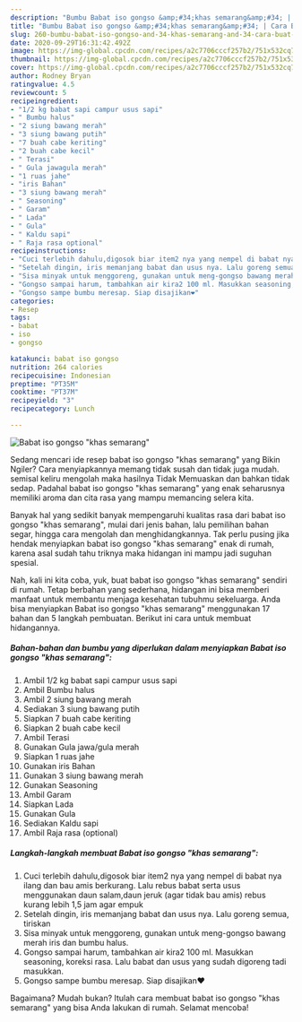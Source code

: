 ```yaml
---
description: "Bumbu Babat iso gongso &amp;#34;khas semarang&amp;#34; | Cara Buat Babat iso gongso &amp;#34;khas semarang&amp;#34; Yang Enak Banget"
title: "Bumbu Babat iso gongso &amp;#34;khas semarang&amp;#34; | Cara Buat Babat iso gongso &amp;#34;khas semarang&amp;#34; Yang Enak Banget"
slug: 260-bumbu-babat-iso-gongso-and-34-khas-semarang-and-34-cara-buat-babat-iso-gongso-and-34-khas-semarang-and-34-yang-enak-banget
date: 2020-09-29T16:31:42.492Z
image: https://img-global.cpcdn.com/recipes/a2c7706cccf257b2/751x532cq70/babat-iso-gongso-khas-semarang-foto-resep-utama.jpg
thumbnail: https://img-global.cpcdn.com/recipes/a2c7706cccf257b2/751x532cq70/babat-iso-gongso-khas-semarang-foto-resep-utama.jpg
cover: https://img-global.cpcdn.com/recipes/a2c7706cccf257b2/751x532cq70/babat-iso-gongso-khas-semarang-foto-resep-utama.jpg
author: Rodney Bryan
ratingvalue: 4.5
reviewcount: 5
recipeingredient:
- "1/2 kg babat sapi campur usus sapi"
- " Bumbu halus"
- "2 siung bawang merah"
- "3 siung bawang putih"
- "7 buah cabe keriting"
- "2 buah cabe kecil"
- " Terasi"
- " Gula jawagula merah"
- "1 ruas jahe"
- "iris Bahan"
- "3 siung bawang merah"
- " Seasoning"
- " Garam"
- " Lada"
- " Gula"
- " Kaldu sapi"
- " Raja rasa optional"
recipeinstructions:
- "Cuci terlebih dahulu,digosok biar item2 nya yang nempel di babat nya ilang dan bau amis berkurang. Lalu rebus babat serta usus menggunakan daun salam,daun jeruk (agar tidak bau amis) rebus kurang lebih 1,5 jam agar empuk"
- "Setelah dingin, iris memanjang babat dan usus nya. Lalu goreng semua, tiriskan"
- "Sisa minyak untuk menggoreng, gunakan untuk meng-gongso bawang merah iris dan bumbu halus."
- "Gongso sampai harum, tambahkan air kira2 100 ml. Masukkan seasoning, koreksi rasa. Lalu babat dan usus yang sudah digoreng tadi masukkan."
- "Gongso sampe bumbu meresap. Siap disajikan❤"
categories:
- Resep
tags:
- babat
- iso
- gongso

katakunci: babat iso gongso 
nutrition: 264 calories
recipecuisine: Indonesian
preptime: "PT35M"
cooktime: "PT37M"
recipeyield: "3"
recipecategory: Lunch

---
```



![Babat iso gongso &#34;khas semarang&#34;](https://img-global.cpcdn.com/recipes/a2c7706cccf257b2/751x532cq70/babat-iso-gongso-khas-semarang-foto-resep-utama.jpg)

Sedang mencari ide resep babat iso gongso &#34;khas semarang&#34; yang Bikin Ngiler? Cara menyiapkannya memang tidak susah dan tidak juga mudah. semisal keliru mengolah maka hasilnya Tidak Memuaskan dan bahkan tidak sedap. Padahal babat iso gongso &#34;khas semarang&#34; yang enak seharusnya memiliki aroma dan cita rasa yang mampu memancing selera kita.

Banyak hal yang sedikit banyak mempengaruhi kualitas rasa dari babat iso gongso &#34;khas semarang&#34;, mulai dari jenis bahan, lalu pemilihan bahan segar, hingga cara mengolah dan menghidangkannya. Tak perlu pusing jika hendak menyiapkan babat iso gongso &#34;khas semarang&#34; enak di rumah, karena asal sudah tahu triknya maka hidangan ini mampu jadi suguhan spesial.




Nah, kali ini kita coba, yuk, buat babat iso gongso &#34;khas semarang&#34; sendiri di rumah. Tetap berbahan yang sederhana, hidangan ini bisa memberi manfaat untuk membantu menjaga kesehatan tubuhmu sekeluarga. Anda bisa menyiapkan Babat iso gongso &#34;khas semarang&#34; menggunakan 17 bahan dan 5 langkah pembuatan. Berikut ini cara untuk membuat hidangannya.

<!--inarticleads1-->

##### Bahan-bahan dan bumbu yang diperlukan dalam menyiapkan Babat iso gongso &#34;khas semarang&#34;:

1. Ambil 1/2 kg babat sapi campur usus sapi
1. Ambil  Bumbu halus
1. Ambil 2 siung bawang merah
1. Sediakan 3 siung bawang putih
1. Siapkan 7 buah cabe keriting
1. Siapkan 2 buah cabe kecil
1. Ambil  Terasi
1. Gunakan  Gula jawa/gula merah
1. Siapkan 1 ruas jahe
1. Gunakan iris Bahan
1. Gunakan 3 siung bawang merah
1. Gunakan  Seasoning
1. Ambil  Garam
1. Siapkan  Lada
1. Gunakan  Gula
1. Sediakan  Kaldu sapi
1. Ambil  Raja rasa (optional)




<!--inarticleads2-->

##### Langkah-langkah membuat Babat iso gongso &#34;khas semarang&#34;:

1. Cuci terlebih dahulu,digosok biar item2 nya yang nempel di babat nya ilang dan bau amis berkurang. Lalu rebus babat serta usus menggunakan daun salam,daun jeruk (agar tidak bau amis) rebus kurang lebih 1,5 jam agar empuk
1. Setelah dingin, iris memanjang babat dan usus nya. Lalu goreng semua, tiriskan
1. Sisa minyak untuk menggoreng, gunakan untuk meng-gongso bawang merah iris dan bumbu halus.
1. Gongso sampai harum, tambahkan air kira2 100 ml. Masukkan seasoning, koreksi rasa. Lalu babat dan usus yang sudah digoreng tadi masukkan.
1. Gongso sampe bumbu meresap. Siap disajikan❤




Bagaimana? Mudah bukan? Itulah cara membuat babat iso gongso &#34;khas semarang&#34; yang bisa Anda lakukan di rumah. Selamat mencoba!
